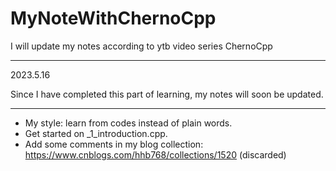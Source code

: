 # MyNoteWithChernoCpp
I will update my notes according to ytb video series ChernoCpp

---
2023.5.16

Since I have completed this part of learning, my notes will soon be updated.

---

* My style: learn from codes instead of plain words.
* Get started on _1_introduction.cpp.
* Add some comments in my blog collection: https://www.cnblogs.com/hhb768/collections/1520 (discarded)
